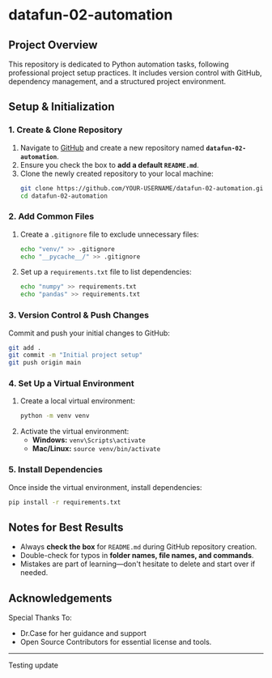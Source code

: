 # datafun-02-automation

## Project Overview
This repository is dedicated to Python automation tasks, following professional project setup practices. It includes version control with GitHub, dependency management, and a structured project environment.

## Setup & Initialization

### 1. **Create & Clone Repository**
1. Navigate to [GitHub](https://github.com/) and create a new repository named **`datafun-02-automation`**.
2. Ensure you check the box to **add a default `README.md`**.
3. Clone the newly created repository to your local machine:
   ```bash
   git clone https://github.com/YOUR-USERNAME/datafun-02-automation.git
   cd datafun-02-automation
   ```

### 2. **Add Common Files**
1. Create a `.gitignore` file to exclude unnecessary files:
   ```bash
   echo "venv/" >> .gitignore
   echo "__pycache__/" >> .gitignore
   ```
2. Set up a `requirements.txt` file to list dependencies:
   ```bash
   echo "numpy" >> requirements.txt
   echo "pandas" >> requirements.txt
   ```

### 3. **Version Control & Push Changes**
Commit and push your initial changes to GitHub:
   ```bash
   git add .
   git commit -m "Initial project setup"
   git push origin main
   ```

### 4. **Set Up a Virtual Environment**
1. Create a local virtual environment:
   ```bash
   python -m venv venv
   ```
2. Activate the virtual environment:
   - **Windows:** `venv\Scripts\activate`
   - **Mac/Linux:** `source venv/bin/activate`

### 5. **Install Dependencies**
Once inside the virtual environment, install dependencies:
   ```bash
   pip install -r requirements.txt
   ```

## Notes for Best Results
- Always **check the box** for `README.md` during GitHub repository creation.
- Double-check for typos in **folder names, file names, and commands**.
- Mistakes are part of learning—don't hesitate to delete and start over if needed.

## Acknowledgements
Special Thanks To: 
- Dr.Case for her guidance and support
- Open Source Contributors for essential license and tools. 
---
T e s t i n g   u p d a t e  
 